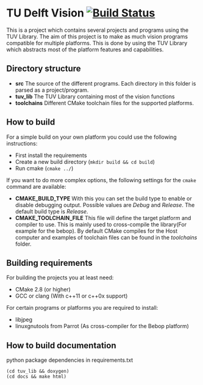 # TU Delft Vision [![Build Status](https://travis-ci.org/tudelft/tudelft_vision.png?branch=master)](https://travis-ci.org/tudelft/tudelft_vision)
This is a project which contains several projects and programs using the TUV Library. The aim of this project is to make as much vision programs compatible for multiple platforms. This is done by using the TUV Library which abstracts most of the platform features and capabilities.

## Directory structure
- **src** The source of the different programs. Each directory in this folder is parsed as a project/program.
- **tuv_lib** The TUV Library containing most of the vision functions
- **toolchains** Different CMake toolchain files for the supported platforms.

## How to build
For a simple build on your own platform you could use the following instructions:
- First install the requirements
- Create a new build directory (`mkdir build && cd build`)
- Run cmake (`cmake ../`)

If you want to do more complex options, the following settings for the `cmake` command are available:
- **CMAKE_BUILD_TYPE** With this you can set the build type to enable or disable debugging output. Possible values are *Debug* and *Release*. The default build type is *Release*.
- **CMAKE_TOOLCHAIN_FILE** This file will define the target platform and compiler to use. This is mainly used to cross-compile the library(For example for the bebop). By default CMake compiles for the Host computer and examples of toolchain files can be found in the *toolchains* folder.

## Building requirements
For building the projects you at least need:
- CMake 2.8 (or higher)
- GCC or clang (With c++11 or c++0x support)

For certain programs or platforms you are required to install:
- libjpeg
- linuxgnutools from Parrot (As cross-compiler for the Bebop platform)

## How to build documentation
python package dependencies in requirements.txt
```
(cd tuv_lib && doxygen)
(cd docs && make html)
```
